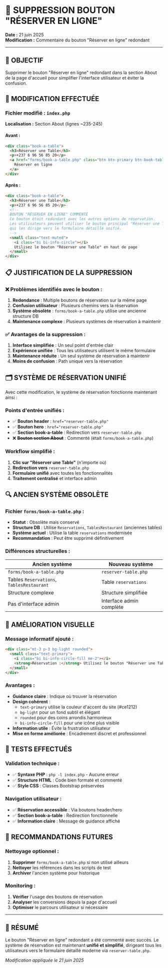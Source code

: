 # 🚫 SUPPRESSION BOUTON "RÉSERVER EN LIGNE"

**Date :** 21 juin 2025  
**Modification :** Commentaire du bouton "Réserver en ligne" redondant

---

## 🎯 OBJECTIF

Supprimer le bouton "Réserver en ligne" redondant dans la section About de la page d'accueil pour simplifier l'interface utilisateur et éviter la confusion.

## 🔧 MODIFICATION EFFECTUÉE

### Fichier modifié : `index.php`

**Localisation :** Section About (lignes ~235-245)

#### Avant :
```html
<div class="book-a-table">
  <h3>Réserver une Table</h3>
  <p>+237 6 96 56 85 20</p>
  <a href="forms/book-a-table.php" class="btn btn-primary btn-book-table">
    Réserver en ligne
  </a>
</div>
```

#### Après :
```html
<div class="book-a-table">
  <h3>Réserver une Table</h3>
  <p>+237 6 96 56 85 20</p>
  <!-- 
  BOUTON "RÉSERVER EN LIGNE" COMMENTÉ
  Ce bouton était redondant avec les autres options de réservation.
  Les utilisateurs peuvent utiliser le bouton principal "Réserver une Table"
  qui les dirige vers le formulaire détaillé unifié.
  -->
  <small class="text-muted">
    <i class="bi bi-info-circle"></i>
    Utilisez le bouton "Réserver une Table" en haut de page
  </small>
</div>
```

## 📋 JUSTIFICATION DE LA SUPPRESSION

### ❌ Problèmes identifiés avec le bouton :

1. **Redondance** : Multiple boutons de réservation sur la même page
2. **Confusion utilisateur** : Plusieurs chemins vers la réservation
3. **Système obsolète** : `forms/book-a-table.php` utilise une ancienne structure DB
4. **Maintenance complexe** : Plusieurs systèmes de réservation à maintenir

### ✅ Avantages de la suppression :

1. **Interface simplifiée** : Un seul point d'entrée clair
2. **Expérience unifiée** : Tous les utilisateurs utilisent le même formulaire
3. **Maintenance réduite** : Un seul système de réservation à maintenir
4. **Moins de confusion** : Path unique vers la réservation

## 🗂️ SYSTÈME DE RÉSERVATION UNIFIÉ

Avec cette modification, le système de réservation fonctionne maintenant ainsi :

### Points d'entrée unifiés :
- ✅ **Bouton header** : `href="reserver-table.php"`
- ✅ **Bouton hero** : `href="reserver-table.php"`
- ✅ **Section book-a-table** : Redirection vers `reserver-table.php`
- ❌ **~~Bouton section About~~** : Commenté (était `forms/book-a-table.php`)

### Workflow simplifié :
1. **Clic sur "Réserver une Table"** (n'importe où)
2. **Redirection vers** `reserver-table.php`
3. **Formulaire unifié** avec toutes les fonctionnalités
4. **Traitement centralisé** et interface admin

## 🔍 ANCIEN SYSTÈME OBSOLÈTE

### Fichier `forms/book-a-table.php` :
- **Statut** : Obsolète mais conservé
- **Structure DB** : Utilise `Reservations`, `TablesRestaurant` (anciennes tables)
- **Système actuel** : Utilise la table `reservations` modernisée
- **Recommandation** : Peut être supprimé définitivement

### Différences structurelles :
| Ancien système | Nouveau système |
|----------------|----------------|
| `forms/book-a-table.php` | `reserver-table.php` |
| Tables `Reservations`, `TablesRestaurant` | Table `reservations` |
| Structure complexe | Structure simplifiée |
| Pas d'interface admin | Interface admin complète |

## 🎨 AMÉLIORATION VISUELLE

### Message informatif ajouté :
```html
<div class="mt-3 p-3 bg-light rounded">
  <small class="text-primary">
    <i class="bi bi-info-circle-fill me-2"></i>
    <strong>Réservation :</strong> Utilisez le bouton "Réserver une Table" en haut de page
  </small>
</div>
```

### Avantages :
- **Guidance claire** : Indique où trouver la réservation
- **Design cohérent** : 
  - `text-primary` utilise la couleur d'accent du site (#ce1212)
  - `bg-light` pour un fond subtil et élégant
  - `rounded` pour des coins arrondis harmonieux
  - `bi-info-circle-fill` pour une icône plus visible
- **Information utile** : Évite la frustration utilisateur
- **Mise en forme améliorée** : Encadrement discret et professionnel

## 🔧 TESTS EFFECTUÉS

### Validation technique :
- ✅ **Syntaxe PHP** : `php -l index.php` - Aucune erreur
- ✅ **Structure HTML** : Code bien formaté et commenté
- ✅ **Style CSS** : Classes Bootstrap préservées

### Navigation utilisateur :
- ✅ **Réservation accessible** : Via boutons header/hero
- ✅ **Section book-a-table** : Redirection fonctionnelle
- ✅ **Information claire** : Message de guidance affiché

## 📝 RECOMMANDATIONS FUTURES

### Nettoyage optionnel :
1. **Supprimer** `forms/book-a-table.php` si non utilisé ailleurs
2. **Nettoyer** les références dans les scripts de test
3. **Archiver** l'ancien système pour historique

### Monitoring :
1. **Vérifier** l'usage des boutons de réservation
2. **Analyser** les conversions depuis la page d'accueil
3. **Optimiser** le parcours utilisateur si nécessaire

---

## 🎯 RÉSUMÉ

Le bouton "Réserver en ligne" redondant a été commenté avec succès. Le système de réservation est maintenant **unifié et simplifié**, dirigeant tous les utilisateurs vers le formulaire détaillé moderne via `reserver-table.php`.

*Modification appliquée le 21 juin 2025*
